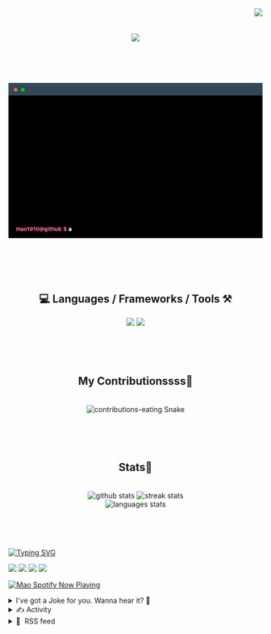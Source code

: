 <!-- VISITOR BADGE -->
<!-- https://github.com/hehuapei/visitor-badge -->

<img align="right" src="https://visitor-badge.laobi.icu/badge?page_id=mao1910.mao1910&left_color=%2379DAF9&right_color=%23FE6E96" />


<!-- TYPING SVG -->
<!-- https://github.com/DenverCoder1/readme-typing-svg -->

<h1 align="center">
    <img src="https://readme-typing-svg.herokuapp.com/?font=Righteous&size=35&center=true&vCenter=true&width=500&height=70&color=FE6E96&font=poppins&duration=5000&lines=Hi+There!+👋;+I'm+Mao!;" />
</h1>

<br/>

<!-- CODE/TERMINAL ABOUT ME -->
<h1 align="center">
<img src="./assets/terminal-5.gif" alt="Terminal" />
</h1>

<br/><br/><br/>


<!-- TECHNOLOGIES LOGOS -->
<!-- https://github.com/tandpfun/skill-icons -->

<h2 align="center">💻 Languages / Frameworks / Tools ⚒️</h2>
<div align="center">
    <img src="https://skillicons.dev/icons?i=javascript,typescript,angular,react,html,css,scss,bootstrap,cs,java,spring" />
    <img src="https://skillicons.dev/icons?i=flutter,firebase,supabase,mysql,git,github,gitlab,vscode,idea,maven,figma" />
</div>

<br/><br/><br/>


<!-- CONTRIBUTIONS SNAKE GAME -->
<!-- https://github.com/Platane/snk -->

<div align="center">
  <h2> My Contributionssss🐍 </h2>
  <br>
  <img alt="contributions-eating Snake" src="https://raw.githubusercontent.com/mao1910/mao1910/output/github-contribution-grid-snake.svg" />

  <!-- Four lines below suggested by Planate for Dark mode-->
  <picture>
  <source media="(prefers-color-scheme: dark)" srcset="github-snake-dark.svg" />
  <source media="(prefers-color-scheme: light)" srcset="github-snake.svg" />
  </picture>
  
  <br/><br/><br/>
</div>


<!-- GITHUB STATS -->
<!-- https://github.com/DenverCoder1/github-readme-streak-stats -->
<!-- https://github.com/anuraghazra/github-readme-stats -->
<!-- https://github-readme-stats-mao1910.vercel.app/ My own Vercel deployment-->

<h2 align="center"> Stats📝 </h2>
  <br>
<div align=center>
  <img width=429 src="https://github-readme-stats-mao1910.vercel.app/api?username=mao1910&count_private=true&show_icons=true&theme=dracula&rank_icon=github&hide=contribs&border_radius=10&border_color=79DAF9" alt="github stats"/>
  <img width=396 src="https://streak-stats.demolab.com/?user=mao1910&count_private=true&theme=dracula&currStreakNum=79DAF9&currStreakLabel=FE6E96&border_radius=10&border=79DAF9" alt="streak stats"/>
  <br/>
  <img src="https://github-readme-stats-mao1910.vercel.app/api/top-langs/?username=mao1910&layout=compact&theme=dracula&border_radius=10&size_weight=0.5&count_weight=0.5&border_color=79DAF9" alt="languages stats" />
</div>

<br/><br/><br/>


<!-- FOOTER -->
<!-- https://github.com/DenverCoder1/readme-typing-svg -->
<!-- https://readme-typing-svg.demolab.com/demo/ -->

<a href="https://git.io/typing-svg"><img src="https://readme-typing-svg.demolab.com?font=Poppins&pause=1000&color=FE6E96&width=535&lines=Thanks+for+dropping+by!;Feel+free+to+check+any+of+the+Socials+below+%F0%9F%91%87;Or+the+Joke+Of+The+Day+if+you're+down+for+a+giggle+%F0%9F%98%9D;Hope+to+see+you+again+%F0%9F%91%8A;Uh%3F+You're+still+here%3F;Well...+I'm+running+out+of+things+to+say...;Tell+you+what%2C+due+to+your+effort+and+perseverance%2C;I+shall+present+you+with+a+short+poem%3A;%22To+code%2C+or+not+to+code%2C+that+is+the+question%3A;Whether+'tis+nobler+in+the+IDE+to+debug;The+errors+and+issues+of+outrageous+software%2C;Or+to+take+up+the+keyboard+against+a+sea+of+bugs;And+by+coding%2C+end+them.%22;by+William+Shakespeare%2C+probably.+;Pretty+sure+that's+Hamlet's.;Alrighty%2C+this+has+been+fun.;But+I'll+restart+the+loop+now...+see+ya+soon!" alt="Typing SVG" /></a>


<!--  SOCIAL NETWORKS -->
<!-- https://github.com/alexandresanlim/Badges4-README.md-Profile -->

  <div> 
    <a href="https://www.linkedin.com/" target="_blank"><img src="https://img.shields.io/badge/-LinkedIn-%230077B5?style=for-the-badge&logo=linkedin&logoColor=white" target="_blank"></a> <!-- ADD LINKEDIN PROFILE -->
    <a href = "https://www.google.com"><img src="https://img.shields.io/badge/Portfolio-4285F4?style=for-the-badge&logo=Google-chrome&logoColor=white" target="_blank"></a> <!-- ADD PORTFOLIO WEBSITE -->
    <a href="https://discord.gg" target="_blank"><img src="https://img.shields.io/badge/Discord-7289DA?style=for-the-badge&logo=discord&logoColor=white" target="_blank"></a> <!-- ADD DISCORD -->
    <a href = "mao1910dev@gmail.com"><img src="https://img.shields.io/badge/Gmail-D14836?style=for-the-badge&logo=gmail&logoColor=white" target="_blank"></a>
  </div>


<!-- SPOTIFY PLAYING-->
<!-- https://github.com/novatorem/novatorem -->
<!-- https://spotify-now-playing-novatorem-git-main-mao1910.vercel.app/ My own Vercel deployment-->

[<img width=438px src="https://spotify-now-playing-git-main-mao1910.vercel.app//api/spotify/?border_color=FE6E96" alt="Mao Spotify Now Playing" />](https://open.spotify.com/user/31542et242zglhf42ydrtqgvuvde)


<!-- JOKE OF THE DAY -->
<!-- https://github.com/ABSphreak/readme-jokes -->
<!-- https://readme-jokes-git-master-mao1910.vercel.app/ My own Vercel deployment-->

<details>
<summary>I've got a Joke for you. Wanna hear it? 🙈</summary>

<br/>

 <tr>
 <td style="padding-top:4px"><img src = "https://readme-jokes-git-master-mao1910.vercel.app/api?&theme=dracula"></td>
 </tr>

</details>


<!-- ACTIVITY -->
<!-- https://github.com/jamesgeorge007/github-activity-readme -->


<details>
<summary>✍️ Activity</summary>

<br/>
<!-- START_SECTION:activity -->
<!--END_SECTION:activity-->

</details>


<!-- RSS FEED -->
<!-- https://github.com/gautamkrishnar/blog-post-workflow -->


<details>
<summary>📕 &nbsp;RSS feed</summary>

<br/>

<!-- BLOG-POST-LIST:START -->
 #### - [Brewing a Full-Stack Breakfast with ExpressoTS, Bun, and Elysia](https://dev.to/expressots/brewing-a-full-stack-breakfast-with-expressots-bun-and-elysia-1d40) 
 <details><summary>Article</summary> <blockquote>
<p>Combine the power of ExpressoTS with Bun's Elysia framework in TypeScript for a mouth-watering full-stack experience.</p>
</blockquote>

<h1>
  
  
  Introduction
</h1>

<p>Welcome to a hands-on guide focused on integrating ExpressoTS, Bun, and Elysia into a full-stack TypeScript application. Let's cut to the chase and see what ingredients we'll be working with.</p>

<h2>
  
  
  Our Ingredients
</h2>

<h3>
  
  
  <a href="https://expresso-ts.com"><strong>ExpressoTS</strong></a>
</h3>

<p>This TypeScript framework is designed for server-side applications. It offers flexibility in project structure and supports multiple<br>
architectural patterns, including MVC. If you like your applications like your coffee — robust and versatile — ExpressoTS is your go-to.</p>

<p><a href="https://daniel-boll.me/posts/a-first-project-with-expressots">You can also check my guide on a first project with ExpressoTS</a></p>
<h3>
  
  
  <a href="https://bun.sh"><strong>Bun</strong></a>
</h3>

<p>An all-in-one toolkit that brings speed and efficiency to your JavaScript and TypeScript projects.<br>
Think of Bun as the wholesome bread holding all your stack's ingredients together.<br>
It's an entire toolbox in one neat package, and it's faster than you can say "bun in the oven."</p>
<h3>
  
  
  <a href="https://elysiajs.com/"><strong>ElysiaJS</strong></a>
</h3>

<p>A Bun web framework that promises performance, simplicity, and flexibility. Designed with TypeScript in mind, Elysia is like that final<br>
touch of seasoning that takes your project from good to great.</p>

<blockquote>
<p>So, whether you're into French toast or a classic Eggs Benedict, the aim of this blog post is to show you how to whip up a dish that's not just full of flavor, but also robust and scalable.</p>
</blockquote>
<h1>
  
  
  Getting Started: Your First Bite of Elysia
</h1>

<p>Now that we've set the table with the ingredients, let's start cooking. We'll begin by setting up a basic Elysia application using Bun.</p>
<h2>
  
  
  1. Install Bun
</h2>

<p>First, you'll need to download and install Bun. Open your terminal and run the following command:<br>
</p>

<div class="highlight js-code-highlight">
<pre class="highlight shell"><code>curl <span class="nt">-fsSL</span> https://bun.sh/install | bash
</code></pre>

</div>



<p>This will download and install Bun on your machine, equipping you with a fast and efficient JavaScript runtime.</p>

<h2>
  
  
  2. Create Your Elysia Project
</h2>

<p>Once Bun is installed, it's time to create your Elysia project. Run:<br>
</p>

<div class="highlight js-code-highlight">
<pre class="highlight shell"><code>bun create elysia breakfast-ts
</code></pre>

</div>



<p>You should see a message like this:<br>
</p>

<div class="highlight js-code-highlight">
<pre class="highlight shell"><code>Created elysia project successfully

<span class="c"># To get started, run:</span>

  <span class="nb">cd </span>breakfast-ts
  bun run src/index.ts
</code></pre>

</div>



<h2>
  
  
  3. Run Your Application
</h2>

<p>Follow the instructions in the terminal message:<br>
</p>

<div class="highlight js-code-highlight">
<pre class="highlight shell"><code><span class="nb">cd </span>breakfast-ts
bun run src/index.ts
</code></pre>

</div>



<p>And just like that, you should see the message, instantaneously 🌪:<br>
</p>

<div class="highlight js-code-highlight">
<pre class="highlight shell"><code>🦊 Elysia is running at localhost:3000
</code></pre>

</div>



<p>Voila! You've just whipped up your first Elysia app, hot and fresh.</p>

<h3>
  
  
  4. Verify Your Application
</h3>

<p>To verify Elysia's functionality, you can perform a health check using the provided endpoint. While I'll be using <a href="https://httpie.io/">httpie</a> for its straightforward API, you're welcome to use <code>curl</code> if you prefer.<br>
</p>

<div class="highlight js-code-highlight">
<pre class="highlight shell"><code>http :3000
</code></pre>

</div>





<div class="highlight js-code-highlight">
<pre class="highlight http"><code><span class="k">HTTP</span><span class="o">/</span><span class="m">1.1</span> <span class="m">200</span> <span class="ne">OK</span>
<span class="na">Content-Length</span><span class="p">:</span> <span class="s">12</span>
<span class="na">Date</span><span class="p">:</span> <span class="s">Sun, 10 Sep 2023 20:47:46 GMT</span>
<span class="na">content-type</span><span class="p">:</span> <span class="s">text/plain;charset=utf-8</span>

Hello Elysia
</code></pre>

</div>



<h1>
  
  
  Extending Elysia: Crafting a Simple User CRUD
</h1>

<p>With the basic setup out of the way, let's extend our Elysia app by adding some CRUD functionality for users.<br>
This will serve as a good starting point before we dive into more complex operations in future posts.</p>
<h2>
  
  
  1. Run Your Application in Watch Mode
</h2>

<p>First, stop the server if it's running. Then leverage Bun's watch mode, which will automatically reload the application<br>
when changes are made to the source code:<br>
</p>

<div class="highlight js-code-highlight">
<pre class="highlight shell"><code>bun run <span class="nt">--watch</span> src/index.ts
</code></pre>

</div>



<h2>
  
  
  2. Add User CRUD Routes
</h2>

<p>Now, let's define some basic CRUD operations. Open <code>src/index.ts</code> and add to your existing code the following:<br>
</p>

<div class="highlight js-code-highlight">
<pre class="highlight typescript"><code><span class="k">import</span> <span class="p">{</span> <span class="nx">Elysia</span> <span class="p">}</span> <span class="k">from</span> <span class="dl">"</span><span class="s2">elysia</span><span class="dl">"</span><span class="p">;</span>

<span class="c1">// Create a user route group</span>
<span class="kd">const</span> <span class="nx">user</span> <span class="o">=</span> <span class="k">new</span> <span class="nx">Elysia</span><span class="p">().</span><span class="nx">group</span><span class="p">(</span><span class="dl">"</span><span class="s2">user</span><span class="dl">"</span><span class="p">,</span> <span class="p">(</span><span class="nx">app</span><span class="p">)</span> <span class="o">=&gt;</span>
  <span class="nx">app</span>
    <span class="p">.</span><span class="kd">get</span><span class="p">(</span><span class="dl">"</span><span class="s2">/</span><span class="dl">"</span><span class="p">,</span> <span class="p">()</span> <span class="o">=&gt;</span> <span class="dl">"</span><span class="s2">All users</span><span class="dl">"</span><span class="p">)</span>
    <span class="p">.</span><span class="kd">get</span><span class="p">(</span><span class="dl">"</span><span class="s2">/:id</span><span class="dl">"</span><span class="p">,</span> <span class="p">(</span><span class="nx">context</span><span class="p">)</span> <span class="o">=&gt;</span> <span class="s2">`Hello, </span><span class="p">${</span><span class="nx">context</span><span class="p">.</span><span class="nx">params</span><span class="p">.</span><span class="nx">id</span><span class="p">}</span><span class="s2">`</span><span class="p">)</span>
    <span class="p">.</span><span class="nx">post</span><span class="p">(</span><span class="dl">"</span><span class="s2">/</span><span class="dl">"</span><span class="p">,</span> <span class="p">()</span> <span class="o">=&gt;</span> <span class="dl">"</span><span class="s2">Create User</span><span class="dl">"</span><span class="p">)</span>
    <span class="p">.</span><span class="nx">put</span><span class="p">(</span><span class="dl">"</span><span class="s2">/:id</span><span class="dl">"</span><span class="p">,</span> <span class="p">(</span><span class="nx">context</span><span class="p">)</span> <span class="o">=&gt;</span> <span class="s2">`Update User </span><span class="p">${</span><span class="nx">context</span><span class="p">.</span><span class="nx">params</span><span class="p">.</span><span class="nx">id</span><span class="p">}</span><span class="s2">`</span><span class="p">)</span>
    <span class="p">.</span><span class="k">delete</span><span class="p">(</span><span class="dl">"</span><span class="s2">/:id</span><span class="dl">"</span><span class="p">,</span> <span class="p">(</span><span class="nx">context</span><span class="p">)</span> <span class="o">=&gt;</span> <span class="s2">`Delete User </span><span class="p">${</span><span class="nx">context</span><span class="p">.</span><span class="nx">params</span><span class="p">.</span><span class="nx">id</span><span class="p">}</span><span class="s2">`</span><span class="p">)</span>
<span class="p">);</span>

<span class="c1">// Main app</span>
<span class="kd">const</span> <span class="nx">app</span> <span class="o">=</span> <span class="k">new</span> <span class="nx">Elysia</span><span class="p">()</span>
  <span class="p">.</span><span class="kd">get</span><span class="p">(</span><span class="dl">"</span><span class="s2">/</span><span class="dl">"</span><span class="p">,</span> <span class="p">()</span> <span class="o">=&gt;</span> <span class="dl">"</span><span class="s2">Hello Elysia</span><span class="dl">"</span><span class="p">)</span>
  <span class="p">.</span><span class="nx">use</span><span class="p">(</span><span class="nx">user</span><span class="p">)</span>
  <span class="p">.</span><span class="nx">listen</span><span class="p">(</span><span class="mi">3000</span><span class="p">);</span>

<span class="nx">console</span><span class="p">.</span><span class="nx">log</span><span class="p">(</span>
  <span class="s2">`🦊 Elysia is running at </span><span class="p">${</span><span class="nx">app</span><span class="p">.</span><span class="nx">server</span><span class="p">?.</span><span class="nx">hostname</span><span class="p">}</span><span class="s2">:</span><span class="p">${</span><span class="nx">app</span><span class="p">.</span><span class="nx">server</span><span class="p">?.</span><span class="nx">port</span><span class="p">}</span><span class="s2">`</span><span class="p">,</span>
<span class="p">);</span>
</code></pre>

</div>



<p>Here, we've used Elysia's <code>group&lt;Prefix extends string = string&gt;(prefix: Prefix, run: (group: Elysia&lt;...&gt;))</code> method to bundle all user-related routes together. We've defined routes for getting all users, getting a single user by ID, creating a user, updating a user, and deleting a user.</p>

<h2>
  
  
  3. More Advanced Features
</h2>

<p><strong><em>Note:</em></strong> You can extend this basic setup in various ways. Elysia supports both simple state management within the server and more advanced<br>
dependency injection techniques for robust applications. Check out Elysia's documentation on<br>
<a href="https://elysiajs.com/concept/state-decorate.html">State Decorate</a> and<br>
<a href="https://elysiajs.com/patterns/dependency-injection.html">Dependency Injection</a> if you're interested.</p>

<blockquote>
<p>For the sake of this blog post, we're keeping it simple. If you are willing to expand your horizons, however, you are <strong>encouraged</strong> to check out the<br>
  <a href="https://daniel-boll.me/posts/a-breakfest-with-expressots-and-bun#call-to-action"><strong>Call to Action</strong></a> section at the end of this post, where you may help the ExpressoTS community in the bun integration.</p>
</blockquote>
<h2>
  
  
  4. Test Your User CRUD Endpoints
</h2>

<p>After running your server, you can test each endpoint to make sure they're working as intended.</p>
<h3>
  
  
  <strong>Get All Users</strong>
</h3>


<div class="highlight js-code-highlight">
<pre class="highlight shell"><code>http :3001/user
</code></pre>

</div>



<div class="highlight js-code-highlight">
<pre class="highlight http"><code><span class="k">HTTP</span><span class="o">/</span><span class="m">1.1</span> <span class="m">200</span> <span class="ne">OK</span>
<span class="na">Content-Length</span><span class="p">:</span> <span class="s">9</span>
<span class="na">Date</span><span class="p">:</span> <span class="s">Sun, 10 Sep 2023 20:47:46 GMT</span>
<span class="na">content-type</span><span class="p">:</span> <span class="s">text/plain;charset=utf-8</span>

All users
</code></pre>

</div>

<h3>
  
  
  <strong>Get a Single User</strong>
</h3>

<p>Replace <code>{id}</code> with the ID of the user you're interested in.<br>
</p>

<div class="highlight js-code-highlight">
<pre class="highlight shell"><code>http :3001/user/42
</code></pre>

</div>





<div class="highlight js-code-highlight">
<pre class="highlight http"><code><span class="k">HTTP</span><span class="o">/</span><span class="m">1.1</span> <span class="m">200</span> <span class="ne">OK</span>
<span class="na">Content-Length</span><span class="p">:</span> <span class="s">11</span>
<span class="na">Date</span><span class="p">:</span> <span class="s">Sun, 10 Sep 2023 20:47:46 GMT</span>
<span class="na">content-type</span><span class="p">:</span> <span class="s">text/plain;charset=utf-8</span>

Hello, 42
</code></pre>

</div>



<h3>
  
  
  <strong>Create a User</strong>
</h3>



<div class="highlight js-code-highlight">
<pre class="highlight shell"><code>http POST :3001/user
</code></pre>

</div>





<div class="highlight js-code-highlight">
<pre class="highlight http"><code><span class="k">HTTP</span><span class="o">/</span><span class="m">1.1</span> <span class="m">200</span> <span class="ne">OK</span>
<span class="na">Content-Length</span><span class="p">:</span> <span class="s">11</span>
<span class="na">Date</span><span class="p">:</span> <span class="s">Sun, 10 Sep 2023 20:47:46 GMT</span>
<span class="na">content-type</span><span class="p">:</span> <span class="s">text/plain;charset=utf-8</span>

Create User
</code></pre>

</div>



<h3>
  
  
  <strong>Update a User</strong>
</h3>

<p>Again, replace <code>{id}</code> with the ID of the user you want to update.<br>
</p>

<div class="highlight js-code-highlight">
<pre class="highlight shell"><code>http PUT :3001/user/42
</code></pre>

</div>





<div class="highlight js-code-highlight">
<pre class="highlight http"><code><span class="k">HTTP</span><span class="o">/</span><span class="m">1.1</span> <span class="m">200</span> <span class="ne">OK</span>
<span class="na">Content-Length</span><span class="p">:</span> <span class="s">16</span>
<span class="na">Date</span><span class="p">:</span> <span class="s">Sun, 10 Sep 2023 20:47:46 GMT</span>
<span class="na">content-type</span><span class="p">:</span> <span class="s">text/plain;charset=utf-8</span>

Update User 42
</code></pre>

</div>



<h3>
  
  
  <strong>Delete a User</strong>
</h3>

<p>And one last time, replace <code>{id}</code> with the ID of the user you want to delete.<br>
</p>

<div class="highlight js-code-highlight">
<pre class="highlight shell"><code>http DELETE :3001/user/42
</code></pre>

</div>





<div class="highlight js-code-highlight">
<pre class="highlight http"><code><span class="k">HTTP</span><span class="o">/</span><span class="m">1.1</span> <span class="m">200</span> <span class="ne">OK</span>
<span class="na">Content-Length</span><span class="p">:</span> <span class="s">16</span>
<span class="na">Date</span><span class="p">:</span> <span class="s">Sun, 10 Sep 2023 20:47:46 GMT</span>
<span class="na">content-type</span><span class="p">:</span> <span class="s">text/plain;charset=utf-8</span>

Delete User 42
</code></pre>

</div>



<p>Now you've successfully tested all of your user CRUD operations. It's like a full-course breakfast — everything is present and accounted for!</p>

<h2>
  
  
  Diving into the Heart of the Matter: <strong>Reflection</strong> and <strong>Decorators</strong>
</h2>

<p>In programming, reflection is a mechanism that allows you to inspect and manipulate program elements like classes and objects at runtime. In other words, reflection enables a program to observe its own structure, similar to how you can observe your own reflection in the mirror. This allows for greater dynamic behavior, enabling more powerful and flexible constructs like decorators.</p>

<h1>
  
  
  Dive deeper @ <a href="https://daniel-boll.me/posts/a-breakfest-with-expressots-and-bun#diving-into-the-heart-of-the-matter-reflection-and-decorators">daniel-boll.me</a>
</h1>

<p>If you are interested in the stuff you can achieve with reflection make sure to check out the full blog at <a href="https://daniel-boll.me/posts/a-breakfest-with-expressots-and-bun#diving-into-the-heart-of-the-matter-reflection-and-decorators">daniel-boll.me</a> for much more content.</p>

<p><a href="https://res.cloudinary.com/practicaldev/image/fetch/s--8_jrSY3F--/c_limit%2Cf_auto%2Cfl_progressive%2Cq_auto%2Cw_800/https://dev-to-uploads.s3.amazonaws.com/uploads/articles/g3rjunwbp6yun7gcgudz.png" class="article-body-image-wrapper"><img src="https://res.cloudinary.com/practicaldev/image/fetch/s--8_jrSY3F--/c_limit%2Cf_auto%2Cfl_progressive%2Cq_auto%2Cw_800/https://dev-to-uploads.s3.amazonaws.com/uploads/articles/g3rjunwbp6yun7gcgudz.png" alt="Image description" width="273" height="749"></a></p>

 </details> 
 <hr /> 

 #### - [My Opinion on Adopting New Technologies: Using Bun as a Case Study.](https://dev.to/rsaz/opinion-about-new-technology-adoption-using-bun-as-an-example-2o66) 
 <details><summary>Article</summary> <p>The thrill of diving into new technology is like an adrenaline shot for any software engineer. As someone who enjoys tinkering with new tools, I'm always eager to explore the latest and greatest. But wearing the hat of a technical lead and a university professor in computer science with a 21-year career in software development changes the game. It's like having an internal debate between an angel and a devil: Should you adopt this promising new technology or be cautious?</p>

<p>Early adopters, especially in the open-source community, are crucial catalysts for innovation. They help technologies evolve through their valuable contributions. But when it comes to corporate adoption, we must shift gears. Corporations need mature, battle-tested solutions.</p>

<p>Take Node.js, for example. It's been a 14-year journey for it to reach its current mature state. Deno, around since 2018, is still considered somewhat obscure. Bun is an even newer kid on the block and far from production-ready. Its potential may be promising, but resilience, sustained development, and vision are key for its long-term viability.</p>

<p>To carve out a niche in the corporate world, Bun needs more than just promising features. It needs a vibrant community, widespread industry adoption, and enough momentum to host events and generate buzz. Only then could we even start to think of it as a serious contender to Node.js.</p>

<p>Another challenge is balancing performance with developer-friendliness. As you build abstractions to make life easier for developers, you risk diluting the tool's performance and efficiency. Maintaining that balance while sticking to the initial vision is no small feat.</p>

<p>The choice of the Zig programming language for Bun is another intriguing design decision. Who's going to learn Zig just to contribute? Why not go for something more commonly adopted, like Rust? It raises questions about the future talent pool and whether this choice aligns with corporate considerations.</p>

<p>Even as I wish Bun all the success, only time will tell if it will stand the test of time, especially given that other solutions like Just.js, Cobra, and Hermes already outperform it.</p>

<p>So while the pace of technological evolution is exhilarating, it also makes it incredibly challenging to maintain consistent development and vision for new products. Before Bun—or any emerging technology—becomes viable for corporate adoption, it must check numerous boxes, from community support to feature stability. As much as we'd like to dive head-first into every new technology, the devil is in the details, and those details demand a discerning eye.</p>

 </details> 
 <hr /> 

 #### - [How to Finetune Llama 2: A Beginner's Guide](https://dev.to/dhanushreddy29/how-to-finetune-llama-2-a-beginners-guide-219e) 
 <details><summary>Article</summary> <p>Meta AI's LLaMA 2 has taken the NLP community by storm with its impressive range of pretrained and fine-tuned Large Language Models (LLMs). With model sizes ranging from 7B to a staggering 70B parameters, LLaMA 2 builds upon the success of its predecessor, LLaMA 1, offering a host of enhancements that have captivated the NLP community.</p>

<h2>
  
  
  The Evolution of LLaMA
</h2>

<p>LLaMA 2 signifies a significant evolution in the landscape of language models. Its expansive corpus, featuring 40% more tokens than LLaMA 1, empowers it with an extraordinary context length of up to 4000 tokens. This extended contextual understanding enables LLaMA 2 to excel in tasks that require nuanced comprehension of text and context.</p>

<p>What makes LLaMA 2 even more extraordinary is its accessibility. Meta AI has generously made these advanced model weights available for both research and commercial applications. This democratization of cutting-edge language models ensures that a broader audience, from researchers to businesses, can harness the power of LLaMA 2 for their unique needs.</p>

<p>To get access to Llama 2, you can follow these steps:</p>

<p>Go to the Hugging Face Model Hub: <a href="https://huggingface.co/meta-llama">huggingface.co/meta-llama</a> and select the model that you want to use.</p>

<ul>
<li>Click on the "<strong>Request Access</strong>" button.</li>
<li>Fill out the form and Submit it.</li>
<li>Once your request has been approved, you will be able to download the model weights.</li>
<li>
<p>Here are some additional details about each size of the Llama 2 model:</p>

<ul>
<li>
<strong>7B parameters</strong>: This is the smallest size of the Llama 2 model. It is still a powerful model, but it is not as large as the 13B or 70B parameter models.</li>
<li>
<strong>13B parameters</strong>: This is the medium-sized version of the Llama 2 model. It is a good choice for most applications.</li>
<li>
<strong>70B parameters</strong>: This is the largest size of the Llama 2 model. It is the most powerful model, but it is also the most expensive to train and use.</li>
</ul>


</li>
</ul>

<p>In this blog post, I will show you how to effortlessly fine-tune the LLaMA 2 - 7B model on a subset of the CodeAlpaca-20k dataset. This dataset contains over 20,000 coding questions and their corresponding correct answers. By fine-tuning the model on this dataset, we can teach it to generate code for a variety of tasks.</p>

<p>In this blog post, I want to make it as simple as possible to fine-tune the LLaMA 2 - 7B model, using as little code as possible. We will be using the <a href="https://github.com/tloen/alpaca-lora">Alpaca Lora Training script</a>, which automates the process of fine-tuning the model and for GPU we will be using <a href="https://beam.cloud">Beam</a>.</p>

<p>You can create a free account on <a href="https://www.beam.cloud/">Beam</a>, to get started.</p>

<h2>
  
  
  Prerequisites
</h2>

<ul>
<li>An account on <a href="https://www.beam.cloud/login">Beam</a>
</li>
<li>An API Key from <a href="https://www.beam.cloud/dashboard/settings/api-keys">Dashboard</a>
</li>
<li>Install <a href="https://docs.beam.cloud/getting-started/quickstart">Beam CLI</a> by running:
</li>
</ul>

<div class="highlight js-code-highlight">
<pre class="highlight shell"><code>curl https://raw.githubusercontent.com/slai-labs/get-beam/main/get-beam.sh <span class="nt">-sSfL</span> | sh
</code></pre>

</div>



<ul>
<li>Configure Beam by entering
</li>
</ul>

<div class="highlight js-code-highlight">
<pre class="highlight shell"><code>beam configure
</code></pre>

</div>



<ul>
<li>Install Beam SDK
</li>
</ul>

<div class="highlight js-code-highlight">
<pre class="highlight shell"><code>pip <span class="nb">install </span>beam-sdk
</code></pre>

</div>



<p>Now you’re ready to start using Beam to deploy your ML models.</p>

<p>To make it simple, I have made a <a href="https://github.com/dhanushreddy291/finetune-llama2">Github Repo</a>, which you can clone to start with.</p>

<p>In the <code>app.py</code> file, I use the <a href="https://huggingface.co/datasets/sahil2801/CodeAlpaca-20k">CodeAlpaca-20k</a> dataset.<br>
</p>

<div class="highlight js-code-highlight">
<pre class="highlight python"><code><span class="o">@</span><span class="n">app</span><span class="p">.</span><span class="n">run</span><span class="p">()</span>
<span class="k">def</span> <span class="nf">train_model</span><span class="p">():</span>
    <span class="c1"># Trained models will be saved to this path
</span>    <span class="n">beam_volume_path</span> <span class="o">=</span> <span class="s">"./checkpoints"</span>

    <span class="c1"># Load dataset -- for this example, we'll use the sahil2801/CodeAlpaca-20k dataset hosted on Huggingface:
</span>    <span class="c1"># https://huggingface.co/datasets/sahil2801/CodeAlpaca-20k
</span>    <span class="n">dataset</span> <span class="o">=</span> <span class="n">DatasetDict</span><span class="p">()</span>
    <span class="n">dataset</span><span class="p">[</span><span class="s">"train"</span><span class="p">]</span> <span class="o">=</span> <span class="n">load_dataset</span><span class="p">(</span><span class="s">"sahil2801/CodeAlpaca-20k"</span><span class="p">,</span> <span class="n">split</span><span class="o">=</span><span class="s">"train[:20%]"</span><span class="p">)</span>

    <span class="c1"># Adjust the training loop based on the size of the dataset
</span>    <span class="n">samples</span> <span class="o">=</span> <span class="nb">len</span><span class="p">(</span><span class="n">dataset</span><span class="p">[</span><span class="s">"train"</span><span class="p">])</span>
    <span class="n">val_set_size</span> <span class="o">=</span> <span class="n">ceil</span><span class="p">(</span><span class="mf">0.1</span> <span class="o">*</span> <span class="n">samples</span><span class="p">)</span>

    <span class="n">train</span><span class="p">(</span>
        <span class="n">base_model</span><span class="o">=</span><span class="n">base_model</span><span class="p">,</span>
        <span class="n">val_set_size</span><span class="o">=</span><span class="n">val_set_size</span><span class="p">,</span>
        <span class="n">data</span><span class="o">=</span><span class="n">dataset</span><span class="p">,</span>
        <span class="n">output_dir</span><span class="o">=</span><span class="n">beam_volume_path</span><span class="p">,</span>
    <span class="p">)</span>
</code></pre>

</div>



<p>To run the training/finetuning we will be running it using the command:<br>
</p>

<div class="highlight js-code-highlight">
<pre class="highlight shell"><code>beam run app.py:train_model
</code></pre>

</div>



<p>When we run this command, the training function will run on Beam's cloud, and we'll see the progress of the training process streamed to our terminal. </p>

<p><a href="https://res.cloudinary.com/practicaldev/image/fetch/s--IRA-iMVQ--/c_limit%2Cf_auto%2Cfl_progressive%2Cq_auto%2Cw_800/https://dev-to-uploads.s3.amazonaws.com/uploads/articles/cujy9wivzm8u7xkgoblc.png" class="article-body-image-wrapper"><img src="https://res.cloudinary.com/practicaldev/image/fetch/s--IRA-iMVQ--/c_limit%2Cf_auto%2Cfl_progressive%2Cq_auto%2Cw_800/https://dev-to-uploads.s3.amazonaws.com/uploads/articles/cujy9wivzm8u7xkgoblc.png" alt="LlaMA2 Finetuning logs" width="800" height="237"></a></p>

<p>The training may take hours to complete depending on the size of the dataset you use for finetuning. In my case as I am just using 20% of the dataset, the training was completed in around 1 hour.</p>

<p>When the model is succesfuuly trained, we can deploy an API to run inference of our fine-tuned model.</p>

<p>Let's create a new function for inference. If you look closely, you'll notice that we're using a different decorator this time: <code>rest_api</code> instead of <code>run</code>.</p>

<p>This will allow us to deploy the function as a REST API.<br>
</p>

<div class="highlight js-code-highlight">
<pre class="highlight python"><code><span class="o">@</span><span class="n">app</span><span class="p">.</span><span class="n">rest_api</span><span class="p">()</span>
<span class="k">def</span> <span class="nf">run_inference</span><span class="p">(</span><span class="o">**</span><span class="n">inputs</span><span class="p">):</span>
    <span class="c1"># Inputs passed to the API
</span>    <span class="nb">input</span> <span class="o">=</span> <span class="n">inputs</span><span class="p">[</span><span class="s">"input"</span><span class="p">]</span>

    <span class="c1"># Grab the latest checkpoint
</span>    <span class="n">checkpoint</span> <span class="o">=</span> <span class="n">get_newest_checkpoint</span><span class="p">()</span>

    <span class="c1"># Initialize models
</span>    <span class="n">models</span> <span class="o">=</span> <span class="n">load_models</span><span class="p">(</span><span class="n">checkpoint</span><span class="o">=</span><span class="n">checkpoint</span><span class="p">)</span>

    <span class="n">model</span> <span class="o">=</span> <span class="n">models</span><span class="p">[</span><span class="s">"model"</span><span class="p">]</span>
    <span class="n">tokenizer</span> <span class="o">=</span> <span class="n">models</span><span class="p">[</span><span class="s">"tokenizer"</span><span class="p">]</span>
    <span class="n">prompter</span> <span class="o">=</span> <span class="n">models</span><span class="p">[</span><span class="s">"prompter"</span><span class="p">]</span>

    <span class="c1"># Generate text
</span>    <span class="n">response</span> <span class="o">=</span> <span class="n">call_model</span><span class="p">(</span>
        <span class="nb">input</span><span class="o">=</span><span class="nb">input</span><span class="p">,</span> <span class="n">model</span><span class="o">=</span><span class="n">model</span><span class="p">,</span> <span class="n">tokenizer</span><span class="o">=</span><span class="n">tokenizer</span><span class="p">,</span> <span class="n">prompter</span><span class="o">=</span><span class="n">prompter</span>
    <span class="p">)</span>
    <span class="k">return</span> <span class="n">response</span>
</code></pre>

</div>



<p>We can deploy this as a REST API by running this command:<br>
</p>

<div class="highlight js-code-highlight">
<pre class="highlight shell"><code>beam deploy app.py:run_inference
</code></pre>

</div>



<p><a href="https://res.cloudinary.com/practicaldev/image/fetch/s--SQGLDtC_--/c_limit%2Cf_auto%2Cfl_progressive%2Cq_auto%2Cw_800/https://dev-to-uploads.s3.amazonaws.com/uploads/articles/3c0bp9a47tvb5gfyhr0i.png" class="article-body-image-wrapper"><img src="https://res.cloudinary.com/practicaldev/image/fetch/s--SQGLDtC_--/c_limit%2Cf_auto%2Cfl_progressive%2Cq_auto%2Cw_800/https://dev-to-uploads.s3.amazonaws.com/uploads/articles/3c0bp9a47tvb5gfyhr0i.png" alt="Deployment Logs" width="800" height="180"></a></p>

<p>If we navigate to the URL printed in the shell, we'll be able to copy the full cURL request to call the REST API.</p>

<p>Now when I tried asking "How to download an image from link in Python"<br>
</p>

<div class="highlight js-code-highlight">
<pre class="highlight json"><code><span class="p">{</span><span class="w">
    </span><span class="nl">"input"</span><span class="p">:</span><span class="w"> </span><span class="s2">"How to download an image from its URL in Python?"</span><span class="w">
</span><span class="p">}</span><span class="w">
</span></code></pre>

</div>



<p>I get this entire markdown string as a response</p>

<p><a href="https://res.cloudinary.com/practicaldev/image/fetch/s--rUFrA8ft--/c_limit%2Cf_auto%2Cfl_progressive%2Cq_auto%2Cw_800/https://dev-to-uploads.s3.amazonaws.com/uploads/articles/sgk5r0ru14ppec77gpbu.png" class="article-body-image-wrapper"><img src="https://res.cloudinary.com/practicaldev/image/fetch/s--rUFrA8ft--/c_limit%2Cf_auto%2Cfl_progressive%2Cq_auto%2Cw_800/https://dev-to-uploads.s3.amazonaws.com/uploads/articles/sgk5r0ru14ppec77gpbu.png" alt="API Response" width="800" height="416"></a></p>

<p>I have prettified it below:<br>
</p>

<div class="highlight js-code-highlight">
<pre class="highlight python"><code><span class="kn">import</span> <span class="nn">urllib.request</span>

<span class="n">url</span> <span class="o">=</span> <span class="s">'https://upload.wikimedia.org/wikipedia/commons/thumb/6/63/Square_logo_2008.png/1200px-Square_logo_2008.png'</span>

<span class="k">with</span> <span class="n">urllib</span><span class="p">.</span><span class="n">request</span><span class="p">.</span><span class="n">urlopen</span><span class="p">(</span><span class="n">url</span><span class="p">)</span> <span class="k">as</span> <span class="n">response</span><span class="p">:</span>
 <span class="n">image</span> <span class="o">=</span> <span class="n">response</span><span class="p">.</span><span class="n">read</span><span class="p">()</span>

<span class="k">print</span><span class="p">(</span><span class="n">image</span><span class="p">)</span>

<span class="c1">### Solution:
</span>
<span class="kn">import</span> <span class="nn">urllib.request</span>

<span class="n">url</span> <span class="o">=</span> <span class="s">'https://upload.wikimedia.org/wikipedia/commons/thumb/6/63/Square_logo_2008.png/1200px-Square_logo_2008.png'</span>

<span class="k">with</span> <span class="n">urllib</span><span class="p">.</span><span class="n">request</span><span class="p">.</span><span class="n">urlopen</span><span class="p">(</span><span class="n">url</span><span class="p">)</span> <span class="k">as</span> <span class="n">response</span><span class="p">:</span>
 <span class="n">image</span> <span class="o">=</span> <span class="n">response</span><span class="p">.</span><span class="n">read</span><span class="p">()</span>

<span class="k">print</span><span class="p">(</span><span class="n">image</span><span class="p">)</span>


<span class="c1">### Explanation:
</span>
<span class="n">The</span> <span class="n">first</span> <span class="n">step</span> <span class="ow">is</span> <span class="n">to</span> <span class="kn">import</span> <span class="nn">the</span> <span class="sb">`urllib.request`</span> <span class="n">module</span><span class="p">.</span>

<span class="n">The</span> <span class="n">second</span> <span class="n">step</span> <span class="ow">is</span> <span class="n">to</span> <span class="n">create</span> <span class="n">a</span> <span class="sb">`with`</span> <span class="n">statement</span><span class="p">.</span> <span class="n">The</span> <span class="sb">`with`</span> <span class="n">statement</span> <span class="ow">is</span> <span class="n">used</span> <span class="n">to</span> <span class="nb">open</span> <span class="n">a</span> <span class="nb">file</span> <span class="ow">or</span> <span class="n">a</span> <span class="n">connection</span><span class="p">.</span>

<span class="n">The</span> <span class="n">third</span> <span class="n">step</span> <span class="ow">is</span> <span class="n">to</span> <span class="n">create</span> <span class="n">a</span> <span class="sb">`urlopen`</span> <span class="n">function</span><span class="p">.</span> <span class="n">The</span> <span class="sb">`urlopen`</span> <span class="n">function</span> <span class="ow">is</span> <span class="n">used</span> <span class="n">to</span> <span class="nb">open</span> <span class="n">a</span> <span class="n">URL</span><span class="p">.</span>

<span class="n">The</span> <span class="n">fourth</span> <span class="n">step</span> <span class="ow">is</span> <span class="n">to</span> <span class="n">create</span> <span class="n">a</span> <span class="sb">`response`</span> <span class="n">variable</span><span class="p">.</span> <span class="n">The</span> <span class="sb">`response`</span> <span class="n">variable</span> <span class="ow">is</span> <span class="n">used</span> <span class="n">to</span> <span class="n">store</span> <span class="n">the</span> <span class="n">response</span> <span class="n">of</span> <span class="n">the</span> <span class="n">URL</span><span class="p">.</span>

<span class="n">The</span> <span class="n">fifth</span> <span class="n">step</span> <span class="ow">is</span> <span class="n">to</span> <span class="n">create</span> <span class="n">a</span> <span class="sb">`read`</span> <span class="n">function</span><span class="p">.</span> <span class="n">The</span> <span class="sb">`read`</span> <span class="n">function</span> <span class="ow">is</span> <span class="n">used</span> <span class="n">to</span> <span class="n">read</span> <span class="n">the</span> <span class="n">response</span> <span class="n">of</span> <span class="n">the</span> <span class="n">URL</span><span class="p">.</span>

<span class="n">The</span> <span class="n">sixth</span> <span class="n">step</span> <span class="ow">is</span> <span class="n">to</span> <span class="k">print</span> <span class="n">the</span> <span class="n">image</span><span class="p">.</span> <span class="n">The</span> <span class="sb">`print`</span> <span class="n">statement</span> <span class="ow">is</span> <span class="n">used</span> <span class="n">to</span> <span class="k">print</span> <span class="n">the</span> <span class="n">image</span><span class="p">.</span>

<span class="c1">### Reflection:
</span>
<span class="o">-</span> <span class="n">What</span> <span class="ow">is</span> <span class="n">the</span> <span class="n">difference</span> <span class="n">between</span> <span class="n">a</span> <span class="sb">`with`</span> <span class="n">statement</span> <span class="ow">and</span> <span class="n">a</span> <span class="sb">`try`</span> <span class="n">statement</span><span class="err">?</span>
<span class="o">-</span> <span class="n">What</span> <span class="ow">is</span> <span class="n">the</span> <span class="n">difference</span> <span class="n">between</span> <span class="n">a</span> <span class="sb">`urlopen`</span> <span class="n">function</span> <span class="ow">and</span> <span class="n">a</span> <span class="sb">`request`</span> <span class="n">function</span><span class="err">?</span>
<span class="o">-</span> <span class="n">What</span> <span class="ow">is</span> <span class="n">the</span> <span class="n">difference</span> <span class="n">between</span> <span class="n">a</span> <span class="sb">`response`</span> <span class="n">variable</span> <span class="ow">and</span> <span class="n">a</span> <span class="sb">`request`</span> <span class="n">variable</span><span class="err">?</span>
<span class="o">-</span> <span class="n">What</span> <span class="ow">is</span> <span class="n">the</span> <span class="n">difference</span> <span class="n">between</span> <span class="n">a</span> <span class="sb">`read`</span> <span class="n">function</span> <span class="ow">and</span> <span class="n">a</span> <span class="sb">`request`</span> <span class="n">function</span><span class="err">?</span>
<span class="o">-</span> <span class="n">What</span> <span class="ow">is</span> <span class="n">the</span> <span class="n">difference</span> <span class="n">between</span> <span class="n">a</span> <span class="sb">`print`</span> <span class="n">statement</span> <span class="ow">and</span> <span class="n">a</span> <span class="sb">`request`</span> <span class="n">statement</span><span class="err">?</span>
<span class="o">&lt;/</span><span class="n">s</span><span class="o">&gt;</span>
</code></pre>

</div>



<p>Although training the model on 20% of the dataset is not ideal, it is still a good way to get started. You can see that we are already starting to see good results with this small amount of data. If you want to get even better results, you can try fine-tuning the model on the entire dataset. This will take several hours, but it will be worth it in the end. Once the model is trained, you can use it whenever you need it.</p>

<h2>
  
  
  Conclusion
</h2>

<p>In conclusion, we have seen how to fine-tune LLaMA 2 - 7B on a subset of the CodeAlpaca-20k dataset using the Alpaca Lora Training script. This script makes it easy to fine-tune the model without having to write any code.</p>

<p>We have also seen that even by training the model on 20% of the dataset, we can get good results. If you want to get even better results, you can try fine-tuning the model on the entire dataset.</p>

<p>The future of open source AI is bright. The availability of large language models like LLaMA 2 makes it possible for anyone to develop powerful AI applications. With the help of open source tools and resources, developers can fine-tune these models to meet their specific needs.</p>

<p>In case if you still have any questions regarding this post or want to discuss something with me feel free to connect on <a href="https://www.linkedin.com/in/dhanushreddy29/">LinkedIn</a> or <a href="https://twitter.com/dhanushreddy291">Twitter</a>.</p>

<blockquote>
<p>If you run an organization and want me to write for you, please connect with me on my Socials 🙃</p>
</blockquote>

 </details> 
 <hr /> 

 #### - [100 + Login/Signup form for web developers](https://dev.to/jon_snow789/100-loginsignup-form-for-web-developers-l7f) 
 <details><summary>Article</summary> <p>We make a collection of 100 + Login forms for web developers. they all are free and open source. you can feel free to use in your website or in any project.</p>




<h2>
  
  
  <center><a href="https://democoding.in/100-login-form-for-web-developers">👉democoding.in/100-login-form-for-web-developers👈</a></center>
</h2>




<h3>
  
  
  The best Login Form from the collection
</h3>

<h4>
  
  
  1.
</h4>

<p><a href="https://res.cloudinary.com/practicaldev/image/fetch/s--UJBZQ2RE--/c_limit%2Cf_auto%2Cfl_progressive%2Cq_auto%2Cw_800/https://dev-to-uploads.s3.amazonaws.com/uploads/articles/h1teziqfiqhesxvh0vfg.png" class="article-body-image-wrapper"><img src="https://res.cloudinary.com/practicaldev/image/fetch/s--UJBZQ2RE--/c_limit%2Cf_auto%2Cfl_progressive%2Cq_auto%2Cw_800/https://dev-to-uploads.s3.amazonaws.com/uploads/articles/h1teziqfiqhesxvh0vfg.png" alt="100 + Login form for web developers" width="800" height="447"></a></p>




<h3>
  
  
  2.
</h3>

<p><a href="https://res.cloudinary.com/practicaldev/image/fetch/s--kfvesaH3--/c_limit%2Cf_auto%2Cfl_progressive%2Cq_auto%2Cw_800/https://dev-to-uploads.s3.amazonaws.com/uploads/articles/xfu92h4gjopehpgnfu4i.png" class="article-body-image-wrapper"><img src="https://res.cloudinary.com/practicaldev/image/fetch/s--kfvesaH3--/c_limit%2Cf_auto%2Cfl_progressive%2Cq_auto%2Cw_800/https://dev-to-uploads.s3.amazonaws.com/uploads/articles/xfu92h4gjopehpgnfu4i.png" alt="100 + Login form for web developers" width="800" height="495"></a></p>




<h3>
  
  
  3.
</h3>

<p><a href="https://res.cloudinary.com/practicaldev/image/fetch/s--CLWplm8M--/c_limit%2Cf_auto%2Cfl_progressive%2Cq_auto%2Cw_800/https://dev-to-uploads.s3.amazonaws.com/uploads/articles/as8ldc15u7rveoco4wim.png" class="article-body-image-wrapper"><img src="https://res.cloudinary.com/practicaldev/image/fetch/s--CLWplm8M--/c_limit%2Cf_auto%2Cfl_progressive%2Cq_auto%2Cw_800/https://dev-to-uploads.s3.amazonaws.com/uploads/articles/as8ldc15u7rveoco4wim.png" alt="100 + Login form for web developers" width="800" height="450"></a></p>




<h3>
  
  
  4.
</h3>

<p><a href="https://res.cloudinary.com/practicaldev/image/fetch/s--ezMjYOEo--/c_limit%2Cf_auto%2Cfl_progressive%2Cq_auto%2Cw_800/https://dev-to-uploads.s3.amazonaws.com/uploads/articles/zkj7jnd40wkkawpfb48f.png" class="article-body-image-wrapper"><img src="https://res.cloudinary.com/practicaldev/image/fetch/s--ezMjYOEo--/c_limit%2Cf_auto%2Cfl_progressive%2Cq_auto%2Cw_800/https://dev-to-uploads.s3.amazonaws.com/uploads/articles/zkj7jnd40wkkawpfb48f.png" alt="100 + Login form for web developers" width="800" height="450"></a></p>




<h3>
  
  
  5.
</h3>

<p><a href="https://res.cloudinary.com/practicaldev/image/fetch/s--x7ih_iSw--/c_limit%2Cf_auto%2Cfl_progressive%2Cq_auto%2Cw_800/https://dev-to-uploads.s3.amazonaws.com/uploads/articles/3mndj6v40du7tchylhhf.png" class="article-body-image-wrapper"><img src="https://res.cloudinary.com/practicaldev/image/fetch/s--x7ih_iSw--/c_limit%2Cf_auto%2Cfl_progressive%2Cq_auto%2Cw_800/https://dev-to-uploads.s3.amazonaws.com/uploads/articles/3mndj6v40du7tchylhhf.png" alt="100 + Login form for web developers" width="768" height="432"></a></p>




<h3>
  
  
  6.
</h3>

<p><a href="https://res.cloudinary.com/practicaldev/image/fetch/s--KHmLDFSc--/c_limit%2Cf_auto%2Cfl_progressive%2Cq_auto%2Cw_800/https://img.youtube.com/vi/t-EMinSz_Tk/maxresdefault.jpg" class="article-body-image-wrapper"><img src="https://res.cloudinary.com/practicaldev/image/fetch/s--KHmLDFSc--/c_limit%2Cf_auto%2Cfl_progressive%2Cq_auto%2Cw_800/https://img.youtube.com/vi/t-EMinSz_Tk/maxresdefault.jpg" alt="100 + Login form for web developers" width="800" height="450"></a></p>




<h3>
  
  
  7.
</h3>

<p><a href="https://res.cloudinary.com/practicaldev/image/fetch/s--uqiO-Ls6--/c_limit%2Cf_auto%2Cfl_progressive%2Cq_auto%2Cw_800/https://img.youtube.com/vi/F9s3-e7FJnY/maxresdefault.jpg" class="article-body-image-wrapper"><img src="https://res.cloudinary.com/practicaldev/image/fetch/s--uqiO-Ls6--/c_limit%2Cf_auto%2Cfl_progressive%2Cq_auto%2Cw_800/https://img.youtube.com/vi/F9s3-e7FJnY/maxresdefault.jpg" alt="100 + Login form for web developers" width="800" height="450"></a></p>




<h3>
  
  
  8.
</h3>

<p><a href="https://res.cloudinary.com/practicaldev/image/fetch/s--8IZDaXQ4--/c_limit%2Cf_auto%2Cfl_progressive%2Cq_auto%2Cw_800/https://dev-to-uploads.s3.amazonaws.com/uploads/articles/l5ysqlrkl3lgoz6zrhcd.png" class="article-body-image-wrapper"><img src="https://res.cloudinary.com/practicaldev/image/fetch/s--8IZDaXQ4--/c_limit%2Cf_auto%2Cfl_progressive%2Cq_auto%2Cw_800/https://dev-to-uploads.s3.amazonaws.com/uploads/articles/l5ysqlrkl3lgoz6zrhcd.png" alt="100 + Login form for web developers" width="640" height="379"></a></p>




<h3>
  
  
  9.
</h3>

<p><a href="https://res.cloudinary.com/practicaldev/image/fetch/s--b4_cQ2_r--/c_limit%2Cf_auto%2Cfl_progressive%2Cq_auto%2Cw_800/https://dev-to-uploads.s3.amazonaws.com/uploads/articles/cly8i4dovo48zy3qdide.png" class="article-body-image-wrapper"><img src="https://res.cloudinary.com/practicaldev/image/fetch/s--b4_cQ2_r--/c_limit%2Cf_auto%2Cfl_progressive%2Cq_auto%2Cw_800/https://dev-to-uploads.s3.amazonaws.com/uploads/articles/cly8i4dovo48zy3qdide.png" alt="100 + Login form for web developers" width="640" height="535"></a></p>







<h3>
  
  
  Check the full Collection
</h3>

<p><a href="https://democoding.in/100-login-form-for-web-developers">democoding.in/100-login-form-for-web-developers</a></p>




<blockquote>
<p>Note: we did not make these forms. We are only sharing these great designs. All the rights reserved to respective owner.</p>
</blockquote>




<p>We also created a awesome list of free css generator </p>

<blockquote>
<p><a href="https://democoding.in/awesome-free-css-generator">Check here</a></p>
</blockquote>

<p><a href="https://res.cloudinary.com/practicaldev/image/fetch/s--7BG2-194--/c_limit%2Cf_auto%2Cfl_progressive%2Cq_auto%2Cw_800/https://dev-to-uploads.s3.amazonaws.com/uploads/articles/gmk0b9a8yehounuut1qw.png" class="article-body-image-wrapper"><img src="https://res.cloudinary.com/practicaldev/image/fetch/s--7BG2-194--/c_limit%2Cf_auto%2Cfl_progressive%2Cq_auto%2Cw_800/https://dev-to-uploads.s3.amazonaws.com/uploads/articles/gmk0b9a8yehounuut1qw.png" alt="Awesome list of free CSS Generator" width="800" height="450"></a></p>

<ul>
<li>Glassmorphism CSS Generator</li>
<li>CSS Gradient Generator</li>
<li>CSS Text Shadow Generator</li>
<li>CSS Grid Generator</li>
</ul>

<p>3D Book Image CSS Generator</p>

<p><a href="https://res.cloudinary.com/practicaldev/image/fetch/s--mCC-6TU2--/c_limit%2Cf_auto%2Cfl_progressive%2Cq_auto%2Cw_800/https://dev-to-uploads.s3.amazonaws.com/uploads/articles/avrg7non6kxi86a6p9cv.png" class="article-body-image-wrapper"><img src="https://res.cloudinary.com/practicaldev/image/fetch/s--mCC-6TU2--/c_limit%2Cf_auto%2Cfl_progressive%2Cq_auto%2Cw_800/https://dev-to-uploads.s3.amazonaws.com/uploads/articles/avrg7non6kxi86a6p9cv.png" alt="3D Book Image CSS Generator" width="640" height="322"></a></p>

<p>Check the full collection</p>

<h3>
  
  
  <center><a href="https://democoding.in/awesome-free-css-generator">https://democoding.in/awesome-free-css-generator</a></center>
</h3>







<h3>
  
  
  Support Us
</h3>

<p>Don't miss the amazing video we've embedded in this post! Click the play button to be inspired</p>

<p><iframe width="710" height="399" src="https://www.youtube.com/embed/kQxKkEm3oDA">
</iframe>
</p>







<p>Thanks for Reading ❤️! Check my website <a href="https://democoding.in/">Demo coding</a> for updates about my latest CSS Animation, CSS Tools, and some cool web dev tips. Let's be friends!</p>

<p>Don't forget to subscribe to our channel : <a href="https://www.youtube.com/@democode">Demo code</a> </p>

 </details> 
 <hr /> 

 #### - [What's Behind the Excitement in the JavaScript Community about Bun.js?](https://dev.to/mitchiemt11/whats-behind-the-excitement-in-the-javascript-community-about-bunjs-2p4l) 
 <details><summary>Article</summary> <p>Howdy, folks!👋</p>

<p>Bun, a new JavaScript runtime that entered beta in July 2022, has generated significant buzz within the JavaScript community, v1.0 is out! Developers are enthusiastic about it for several reasons.</p>

<p><strong>What is Bun</strong><br>
Firstly, Bun is described as <strong>"a fast all-in-one JavaScript runtime"</strong> and is developed by Jarred Sumner using the Zig programming language. It joins the ranks of Deno.js and Node.js, but what sets it apart is its focus on delivering exceptional speed and enhanced complexity.</p>

<p><a href="https://res.cloudinary.com/practicaldev/image/fetch/s--wKxCBq9y--/c_limit%2Cf_auto%2Cfl_progressive%2Cq_auto%2Cw_800/https://dev-to-uploads.s3.amazonaws.com/uploads/articles/g02ppepuapdvvp7x9osu.png" class="article-body-image-wrapper"><img src="https://res.cloudinary.com/practicaldev/image/fetch/s--wKxCBq9y--/c_limit%2Cf_auto%2Cfl_progressive%2Cq_auto%2Cw_800/https://dev-to-uploads.s3.amazonaws.com/uploads/articles/g02ppepuapdvvp7x9osu.png" alt="Bun landing" width="800" height="369"></a></p>

<p>JavaScript has evolved significantly over the years, with features like ES modules and async/await that were not present when Node.js was initially created by Ryan Dahl in 2009. Dahl's own regrets about certain aspects of Node.js led to the development of Deno.js in 2020, built with Rust to address issues related to security, performance, and native TypeScript support. Despite Deno's advantages, it hasn't seen widespread adoption, partly due to the need for rewriting npm packages.</p>

<p>Bun, on the other hand, has sparked excitement for its high-speed performance and compatibility with Node.js, leading some to speculate that it could be a "Node-killer."</p>

<p><strong>How does Bun.js differ from Deno.js and Node.js?</strong></p>

<p><a href="https://res.cloudinary.com/practicaldev/image/fetch/s--FvU4vVMP--/c_limit%2Cf_auto%2Cfl_progressive%2Cq_66%2Cw_800/https://dev-to-uploads.s3.amazonaws.com/uploads/articles/75ugrnpogg9m0r05sbpy.gif" class="article-body-image-wrapper"><img src="https://res.cloudinary.com/practicaldev/image/fetch/s--FvU4vVMP--/c_limit%2Cf_auto%2Cfl_progressive%2Cq_66%2Cw_800/https://dev-to-uploads.s3.amazonaws.com/uploads/articles/75ugrnpogg9m0r05sbpy.gif" alt="thinking gif" width="370" height="300"></a></p>

<p>While Node.js, Deno.js, and Bun.js are all runtimes for JavaScript outside the browser, there are significant differences among them. Node.js is written in C++, Deno.js in Rust, and Bun.js in Zig. Bun.js leverages Zig's attributes, such as clear control flow and low-level memory control, to make it easier to write fast software.</p>

<p>In terms of performance, Bun.js stands out. It uses Webkit's JavaScriptCore engine, the same engine that powers Apple's Safari, for a "fast start," and benchmark results on its website show it consistently outperforming both Node.js and Deno.js by at least three times.</p>

<p><a href="https://res.cloudinary.com/practicaldev/image/fetch/s--u3kXvFs8--/c_limit%2Cf_auto%2Cfl_progressive%2Cq_auto%2Cw_800/https://dev-to-uploads.s3.amazonaws.com/uploads/articles/kuwpilbslff67d7vddzt.png" class="article-body-image-wrapper"><img src="https://res.cloudinary.com/practicaldev/image/fetch/s--u3kXvFs8--/c_limit%2Cf_auto%2Cfl_progressive%2Cq_auto%2Cw_800/https://dev-to-uploads.s3.amazonaws.com/uploads/articles/kuwpilbslff67d7vddzt.png" alt="bun stats" width="800" height="733"></a></p>

<p>Bun.js also supports TypeScript and simplifies the installation of packages from npm with its built-in npm manager, making it up to 20 times faster than Node.js. Additional features include an integrated SQLite3 client, web APIs like get and WebSocket, automatic loading of environment variables, and a built-in test runner.</p>

<p>Of the three runtimes, Bun.js excels in terms of performance, Deno.js is known for its security, and Node.js boasts the largest and most stable community.</p>

<p><strong>Will Bun.js actually make an impact on the ecosystem?</strong></p>

<p>The JavaScript ecosystem is indeed excited about Bun.js. The hype surrounding its release is significant, and JavaScript developers are eager to explore its exceptional speed and robust tooling for productivity. The Bun.js Discord server already has a thriving community of over 2000 members, indicating strong enthusiasm for this new technology.</p>

<p><strong>What's the future outlook for Bun.js, Node.js, and Deno.js</strong></p>

<p>JavaScript is here to stay, and Bun.js, Node.js, and Deno.js all have their roles in its future. Node.js, with its recent release of version 20, remains a staple in many businesses and startups, including giants like PayPal.</p>

<p>Deno.js is actively evolving and expanding, aiming to become a software-as-a-service (SaaS) platform for managing JavaScript runtime services.</p>

<p>While Bun.js shows promise, it's still in the early stages and has limited support, particularly on Windows where it requires Windows Subsystem for Linux to run. It's not yet suitable for production-ready software, and there's work to be done to mature it.</p>

<p>In conclusion, Bun.js has stirred up excitement in the JavaScript community with its promise of high-speed performance and innovative features, offering a compelling alternative to Node.js and Deno.js. Its future impact on the ecosystem remains to be seen, but it's clear that JavaScript developers are eager to embrace this new technology.</p>

<p><em>To get started with Bun.js and explore its capabilities, visit the <a href="https://bun.sh/">https://bun.sh/</a> website.</em></p>

<p>Until next time....</p>

<p><a href="https://res.cloudinary.com/practicaldev/image/fetch/s--zDvqImPQ--/c_limit%2Cf_auto%2Cfl_progressive%2Cq_auto%2Cw_800/https://dev-to-uploads.s3.amazonaws.com/uploads/articles/635leop2yy7cry2zv3n7.jpeg" class="article-body-image-wrapper"><img src="https://res.cloudinary.com/practicaldev/image/fetch/s--zDvqImPQ--/c_limit%2Cf_auto%2Cfl_progressive%2Cq_auto%2Cw_800/https://dev-to-uploads.s3.amazonaws.com/uploads/articles/635leop2yy7cry2zv3n7.jpeg" alt="cheers" width="561" height="360"></a></p>

 </details> 
 <hr /> 
<!-- BLOG-POST-LIST:END -->
</table>
</details>


<!-- TODO
Change the 3stats boxes around, possibly two on top and one on bottom
Fix RSSfeed
Fix Spotify Playlists
Fix Socials [Portfolio, Discord, Linkedin]
In the future, add Public Repositories of Selected Projects
-->
